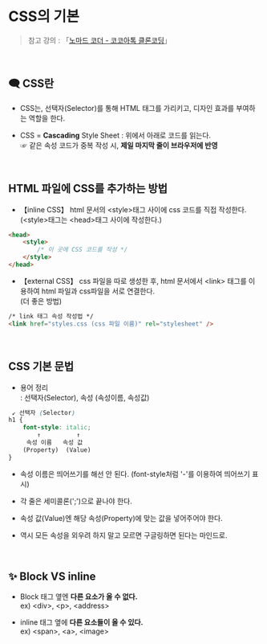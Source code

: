 # CSS의 기본

>  참고 강의 : 「<a href="https://nomadcoders.co/kokoa-clone" target="_blank">노마드 코더 - 코코아톡 클론코딩</a>」

<br/>

## 🗨 CSS란

*  CSS는, 선택자(Selector)를 통해 HTML 태그를 가리키고, 디자인 효과를 부여하는 역할을 한다.

* CSS = <strong>Cascading</strong> Style Sheet : 위에서 아래로 코드를 읽는다.  
☞ 같은 속성 코드가 중복 작성 시, <strong>제일 마지막 줄이 브라우저에 반영</strong>

<br/>

## HTML 파일에 CSS를 추가하는 방법

*  【inline CSS】 html 문서의 \<style>태그 사이에 css 코드를 직접 작성한다.  
(\<style>태그는 \<head>태그 사이에 작성한다.)

```html
<head>
    <style>
        /* 이 곳에 CSS 코드를 작성 */
    </style>
</head>
```

*  【external CSS】 css 파일을 따로 생성한 후, html 문서에서 \<link> 태그를 이용하여 html 파일과 css파일을 서로 연결한다.  
(더 좋은 방법)
```html
/* link 태그 속성 작성법 */
<link href="styles.css (css 파일 이름)" rel="stylesheet" />
```

<br/>

## CSS 기본 문법

* 용어 정리  
: 선택자(Selector), 속성 (속성이름, 속성값)
```css
 ↙ 선택자 (Selector)
h1 {
    font-style: italic;
        ↑          ↑
     속성 이름   속성 값
    (Property)  (Value)
}
```

* 속성 이름은 띄어쓰기를 해선 안 된다. (font-style처럼 '-'를 이용하여 띄어쓰기 표시)

* 각 줄은 세미콜론(';')으로 끝나야 한다.

* 속성 값(Value)엔 해당 속성(Property)에 맞는 값을 넣어주어야 한다.

* 역시 모든 속성을 외우려 하지 말고 모르면 구글링하면 된다는 마인드로.

<br/>

## ✨ Block VS inline

* Block 태그 옆엔 <strong>다른 요소가 올 수 없다.</strong>  
ex) \<div>, \<p>, \<address>

* inline 태그 옆에 <strong>다른 요소들이 올 수 있다.</strong>  
ex) \<span>, \<a>, \<image>

<br/>